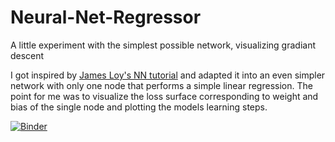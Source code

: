 # Neural-Net-Regressor
A little experiment with the simplest possible network, visualizing gradiant descent

I got inspired by [James Loy's NN tutorial](https://towardsdatascience.com/how-to-build-your-own-neural-network-from-scratch-in-python-68998a08e4f6) and adapted it into an even simpler network with only one node that performs a simple linear regression. 
The point for me was to visualize the loss surface corresponding to weight and bias of the single node and plotting the models learning steps. 

[![Binder](https://mybinder.org/badge_logo.svg)](https://mybinder.org/v2/gh/bimtauer/Neural-Net-Regressor/master?filepath=https%3A%2F%2Fgithub.com%2Fbimtauer%2FNeural-Net-Regressor%2Fblob%2Fmaster%2FNN_regressor.ipynb)
